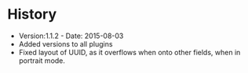 # History

* Version:1.1.2 - Date: 2015-08-03
* Added versions to all plugins
* Fixed layout of UUID, as it overflows when onto other fields, when in portrait mode.
